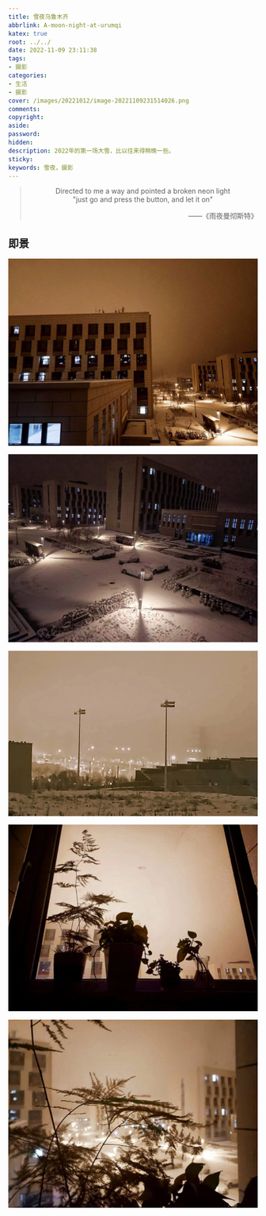 ```yaml
---
title: 雪夜乌鲁木齐
abbrlink: A-moon-night-at-urumqi
katex: true
root: ../../
date: 2022-11-09 23:11:38
tags:
- 摄影
categories:
- 生活
- 摄影
cover: /images/20221012/image-20221109231514026.png
comments:
copyright:
aside:
password:
hidden:
description: 2022年的第一场大雪，比以往来得稍晚一些。
sticky:
keywords: 雪夜，摄影
---
```


> <center>Directed to me a way and pointed a broken neon light</center>
> <center> "just go and press the button, and let it on"</center>
> <p align="right">——《雨夜曼彻斯特》</p>

## 即景

![雪夜](../../../images/20221012/image-20221109231616388.png)

![雪夜](../../../images/20221012/image-20221109231631875.png)

![雪夜](../../../images/20221012/image-20221109231653738.png)

![雪夜](../../../images/20221012/image-20221109231710670.png)

![雪夜](../../../images/20221012/image-20221109231514026.png)
